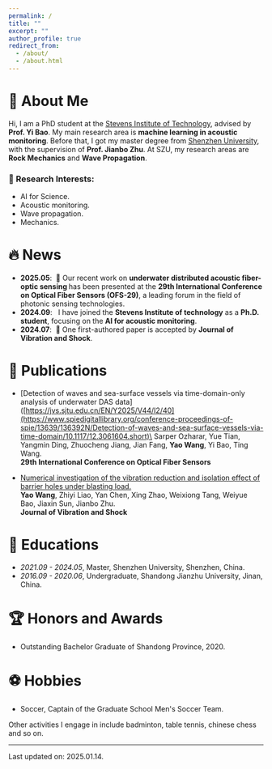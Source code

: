 ```yaml
---
permalink: /
title: ""
excerpt: ""
author_profile: true
redirect_from: 
  - /about/
  - /about.html
---
```


# 🧐 About Me
Hi, I am a PhD student at the [Stevens Institute of Technology](https://www.stevens.edu/), advised by **Prof. Yi Bao**. My main research area is **machine learning in acoustic monitoring**. Before that, I got my master degree from [Shenzhen University](((https://en.szu.edu.cn/))), with the supervision of **Prof. Jianbo Zhu**. At SZU, my research areas are **Rock Mechanics** and **Wave Propagation**.

### 🤔 Research Interests:
* AI for Science.
* Acoustic monitoring.
* Wave propagation.
* Mechanics.

# 🔥 News
<div class="scrollable">
 <ul>
<li><strong>2025.05</strong>: &nbsp;🎉 Our recent work on <strong> underwater distributed acoustic fiber-optic sensing </strong> has been presented at the <strong>29th International Conference on Optical Fiber Sensors (OFS-29)</strong>, a leading forum in the field of photonic sensing technologies. </li>
<li><strong>2024.09</strong>: &nbsp; I have joined the <strong>Stevens Institute of technology</strong> as a <strong> Ph.D. student</strong>, focusing on the  <strong>AI for acoustic monitoring</strong>. </li>
<li><strong>2024.07</strong>: &nbsp;🎉 One first-authored paper is accepted by <strong>Journal of Vibration and Shock</strong>. </li>
</ul>
</div>

# 📝 Publications 

* [Detection of waves and sea-surface vessels via time-domain-only analysis of underwater DAS data]([https://jvs.sjtu.edu.cn/EN/Y2025/V44/I2/40](https://www.spiedigitallibrary.org/conference-proceedings-of-spie/13639/136392N/Detection-of-waves-and-sea-surface-vessels-via-time-domain/10.1117/12.3061604.short)\
 Sarper Ozharar, Yue Tian, Yangmin Ding, Zhuocheng Jiang, Jian Fang, **Yao Wang**, Yi Bao, Ting Wang. \
**29th International Conference on Optical Fiber Sensors**

* [Numerical investigation of the vibration reduction and isolation effect of barrier holes under blasting load.](https://jvs.sjtu.edu.cn/EN/Y2025/V44/I2/40)\
**Yao Wang**, Zhiyi Liao, Yan Chen, Xing Zhao, Weixiong Tang, Weiyue Bao, Jiaxin Sun, Jianbo Zhu. \
**Journal of Vibration and Shock**


# 📖 Educations
- *2021.09 - 2024.05*, Master, Shenzhen University, Shenzhen, China. 
- *2016.09 - 2020.06*, Undergraduate, Shandong Jianzhu University, Jinan, China. 

[//]: # (# 💬 Invited Talks)

[//]: # (- *2021.06*, Lorem ipsum dolor sit amet, consectetur adipiscing elit. Vivamus ornare aliquet ipsum, ac tempus justo dapibus sit amet. )

[//]: # (- *2021.03*, Lorem ipsum dolor sit amet, consectetur adipiscing elit. Vivamus ornare aliquet ipsum, ac tempus justo dapibus sit amet.  \| [\[video\]]&#40;https://github.com/&#41;)

# 🏆 Honors and Awards
- Outstanding Bachelor Graduate of Shandong Province, 2020. 

# ⚽ Hobbies
- Soccer, Captain of the Graduate School Men's Soccer Team. 

Other activities I engage in include badminton,  table tennis, chinese chess and so on.

-----------------------------------------

</div>

Last updated on: 2025.01.14.
